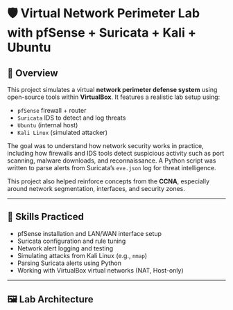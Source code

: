 # 🛡️ Virtual Network Perimeter Lab with pfSense + Suricata + Kali + Ubuntu

## 📌 Overview

This project simulates a virtual **network perimeter defense system** using open-source tools within **VirtualBox**. It features a realistic lab setup using:

- `pfSense` firewall + router  
- `Suricata` IDS to detect and log threats  
- `Ubuntu` (internal host)  
- `Kali Linux` (simulated attacker)

The goal was to understand how network security works in practice, including how firewalls and IDS tools detect suspicious activity such as port scanning, malware downloads, and reconnaissance. A Python script was written to parse alerts from Suricata’s `eve.json` log for threat intelligence.

This project also helped reinforce concepts from the **CCNA**, especially around network segmentation, interfaces, and security zones.

---

## 🧠 Skills Practiced

- pfSense installation and LAN/WAN interface setup  
- Suricata configuration and rule tuning  
- Network alert logging and testing  
- Simulating attacks from Kali Linux (e.g., `nmap`)  
- Parsing Suricata alerts using Python  
- Working with VirtualBox virtual networks (NAT, Host-only)

---

## 🖼️ Lab Architecture

